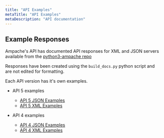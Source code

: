 ```yaml
---
title: "API Examples"
metaTitle: "API Examples"
metaDescription: "API documentation"
---
```


## Example Responses

Ampache's API has documented API responses for XML and JSON servers available from the [python3-ampache repo](https://github.com/ampache/python3-ampache/tree/master/docs)

Responses have been created using the ```build_docs.py``` python script and are not edited for formatting.

Each API version has it's own examples.

* API 5 examples
  * [API 5 JSON Examples](https://github.com/ampache/python3-ampache/tree/master/docs/json-responses)
  * [API 5 XML Examples](https://github.com/ampache/python3-ampache/tree/master/docs/xml-responses)

* API 4 examples
  * [API 4 JSON Examples](https://github.com/ampache/python3-ampache/tree/api4/docs/json-responses)
  * [API 4 XML Examples](https://github.com/ampache/python3-ampache/tree/api4/docs/xml-responses)

